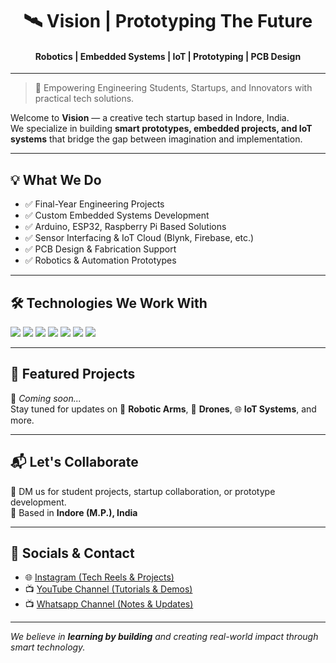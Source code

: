 <!-- Vision GitHub Profile README -->

<h1 align="center">🛰️ Vision | Prototyping The Future</h1>
<h4 align="center">Robotics | Embedded Systems | IoT | Prototyping | PCB Design</h4>

---

> 🚀 Empowering Engineering Students, Startups, and Innovators with practical tech solutions.

Welcome to **Vision** — a creative tech startup based in Indore, India.  
We specialize in building **smart prototypes, embedded projects, and IoT systems** that bridge the gap between imagination and implementation.

---

## 💡 What We Do

- ✅ Final-Year Engineering Projects  
- ✅ Custom Embedded Systems Development  
- ✅ Arduino, ESP32, Raspberry Pi Based Solutions  
- ✅ Sensor Interfacing & IoT Cloud (Blynk, Firebase, etc.)  
- ✅ PCB Design & Fabrication Support  
- ✅ Robotics & Automation Prototypes

---

## 🛠️ Technologies We Work With

<div align="left">

<img src="https://img.shields.io/badge/-Arduino-00979D?style=for-the-badge&logo=arduino&logoColor=white" />
<img src="https://img.shields.io/badge/-ESP32-333333?style=for-the-badge" />
<img src="https://img.shields.io/badge/-Raspberry%20Pi-C51A4A?style=for-the-badge&logo=raspberry-pi" />
<img src="https://img.shields.io/badge/-C/C++-00599C?style=for-the-badge&logo=cplusplus&logoColor=white" />
<img src="https://img.shields.io/badge/-Python-3776AB?style=for-the-badge&logo=python&logoColor=white" />
<img src="https://img.shields.io/badge/-IoT-blue?style=for-the-badge" />
<img src="https://img.shields.io/badge/-PCB%20Design-43B02A?style=for-the-badge" />

</div>

---

## 📂 Featured Projects

🚧 _Coming soon..._  
Stay tuned for updates on 🔧 **Robotic Arms**, 🚁 **Drones**, 🌐 **IoT Systems**, and more.

---

## 📬 Let's Collaborate

📩 DM us for student projects, startup collaboration, or prototype development.  
📍 Based in **Indore (M.P.), India**

---

## 📱 Socials & Contact

- 🌐 [Instagram (Tech Reels & Projects)](https://www.instagram.com/vision_robotix/)  
- 📺 [YouTube Channel (Tutorials & Demos)](https://www.youtube.com/@Vision_robotix)
- 📺 [Whatsapp Channel (Notes & Updates)](https://whatsapp.com/channel/0029Vb7FAs7DZ4LeaUsOe80c) 

---

_We believe in **learning by building** and creating real-world impact through smart technology._
